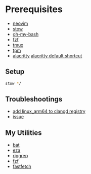 # Prerequisites
- [neovim](https://neovim.io/)
- [stow](https://www.gnu.org/software/stow/manual/stow.html)
- [oh-my-bash](https://github.com/ohmybash/oh-my-bash)
- [fzf](https://github.com/junegunn/fzf)
- [tmux](https://github.com/tmux/tmux)
- [tpm](https://github.com/tmux-plugins/tpm)
- [alacritty](https://alacritty.org/index.html)
  [alacritty default shortcut](https://alacritty.org/config-alacritty-bindings.html)
  
## Setup
```sh
stow */
```
## Troubleshootings
- [add linux_arm64 to clangd registry](https://github.com/mason-org/mason-registry/issues/5800#issuecomment-2156640019)
- [issue](https://discussion.fedoraproject.org/t/alacritty-hack-nerd-font-mono-issues/79239/3)


## My Utilities
- [bat](https://github.com/sharkdp/bat)
- [eza](https://github.com/ogham/exa)
- [ripgrep](https://github.com/BurntSushi/ripgrep)
- [fzf](https://github.com/junegunn/fzf)
- [fastfetch](https://github.com/fastfetch-cli/fastfetch?tab=readme-ov-file)
